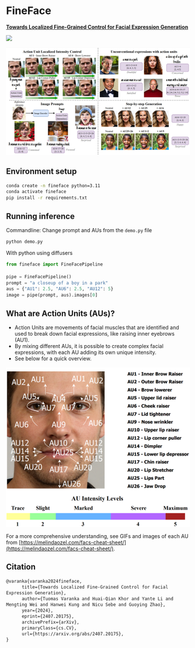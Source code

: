 # FineFace
<b>[Towards Localized Fine-Grained Control for Facial Expression Generation](https://arxiv.org/abs/2407.20175)</b>

<a href='https://arxiv.org/abs/2407.20175'><img src='https://img.shields.io/badge/Paper-Arxiv-red'></a>

![Teaser figure](teaser.png)

## Environment setup
```bash
conda create -n fineface python=3.11
conda activate fineface
pip install -r requirements.txt
```
## Running inference
Commandline:
Change prompt and AUs from the `demo.py` file
```bash
python demo.py
```
With python using diffusers
```python
from fineface import FineFacePipeline

pipe = FineFacePipeline()
prompt = "a closeup of a boy in a park"
aus = {"AU1": 2.5, "AU6": 2.5, "AU12": 5}
image = pipe(prompt, aus).images[0]
```

## What are Action Units (AUs)?
- Action Units are movements of facial muscles that are identified and used to break down facial expressions, like raising inner eyebrows (AU1).
- By mixing different AUs, it is possible to create complex facial expressions, with each AU adding its own unique intensity.
- See below for a quick overview.

![Action Units](action_units.png)

For a more comprehensive understanding, see GIFs and images of each AU from [https://melindaozel.com/facs-cheat-sheet/](https://melindaozel.com/facs-cheat-sheet/).

## Citation

```
@varanka{varanka2024fineface,
      title={Towards Localized Fine-Grained Control for Facial Expression Generation}, 
      author={Tuomas Varanka and Huai-Qian Khor and Yante Li and Mengting Wei and Hanwei Kung and Nicu Sebe and Guoying Zhao},
      year={2024},
      eprint={2407.20175},
      archivePrefix={arXiv},
      primaryClass={cs.CV},
      url={https://arxiv.org/abs/2407.20175}, 
}
```
